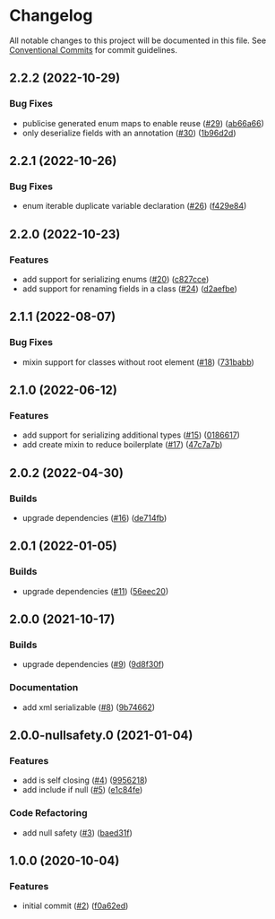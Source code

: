 # Changelog

All notable changes to this project will be documented in this file. See [Conventional Commits](https://www.conventionalcommits.org) for commit guidelines.

## 2.2.2 (2022-10-29)

### Bug Fixes

* publicise generated enum maps to enable reuse ([#29](https://github.com/tnc1997/dart-xml-serializable/issues/29)) ([ab66a66](https://github.com/tnc1997/dart-xml-serializable/commit/ab66a665e92ad92d11055a404e3d444fa4556bb2))
* only deserialize fields with an annotation ([#30](https://github.com/tnc1997/dart-xml-serializable/issues/30)) ([1b96d2d](https://github.com/tnc1997/dart-xml-serializable/commit/1b96d2d2ef323a2e58054760b30720d45e6cf9af))

## 2.2.1 (2022-10-26)

### Bug Fixes

* enum iterable duplicate variable declaration ([#26](https://github.com/tnc1997/dart-xml-serializable/issues/26)) ([f429e84](https://github.com/tnc1997/dart-xml-serializable/commit/f429e84e25dae00ffc20b293c287b48f68b66f72))

## 2.2.0 (2022-10-23)

### Features

* add support for serializing enums ([#20](https://github.com/tnc1997/dart-xml-serializable/issues/20)) ([c827cce](https://github.com/tnc1997/dart-xml-serializable/commit/c827cce956d43968e78e6939719c4742968895c9))
* add support for renaming fields in a class ([#24](https://github.com/tnc1997/dart-xml-serializable/issues/24)) ([d2aefbe](https://github.com/tnc1997/dart-xml-serializable/commit/d2aefbe2d76d41c756fa4163e1584077400d271c))

## 2.1.1 (2022-08-07)

### Bug Fixes

* mixin support for classes without root element ([#18](https://github.com/tnc1997/dart-xml-serializable/issues/18)) ([731babb](https://github.com/tnc1997/dart-xml-serializable/commit/731babb2f627daa9eb395616a9857124cd66bb15))

## 2.1.0 (2022-06-12)

### Features

* add support for serializing additional types ([#15](https://github.com/tnc1997/dart-xml-serializable/issues/15)) ([0186617](https://github.com/tnc1997/dart-xml-serializable/commit/0186617c0bbdfe649818b36f98efcb26ca5b05f7))
* add create mixin to reduce boilerplate ([#17](https://github.com/tnc1997/dart-xml-serializable/issues/17)) ([47c7a7b](https://github.com/tnc1997/dart-xml-serializable/commit/47c7a7b7debfd82ff333573cf977450316a07c55))

## 2.0.2 (2022-04-30)

### Builds

* upgrade dependencies ([#16](https://github.com/tnc1997/dart-xml-serializable/issues/16)) ([de714fb](https://github.com/tnc1997/dart-xml-serializable/commit/de714fbcf413dd96200e23615d3ea580958d4ff0))

## 2.0.1 (2022-01-05)

### Builds

* upgrade dependencies ([#11](https://github.com/tnc1997/dart-xml-serializable/issues/11)) ([56eec20](https://github.com/tnc1997/dart-xml-serializable/commit/56eec207fc9bed4007768656749618cbe9b878e3))

## 2.0.0 (2021-10-17)

### Builds

* upgrade dependencies ([#9](https://github.com/tnc1997/dart-xml-serializable/issues/9)) ([9d8f30f](https://github.com/tnc1997/dart-xml-serializable/commit/9d8f30faf697edb0a88298f0b0d662059369fca1))

### Documentation

* add xml serializable ([#8](https://github.com/tnc1997/dart-xml-serializable/issues/8)) ([9b74662](https://github.com/tnc1997/dart-xml-serializable/commit/9b746624158eb389bfb3d3fcd53d160fc6153bfb))

## 2.0.0-nullsafety.0 (2021-01-04)

### Features

* add is self closing ([#4](https://github.com/tnc1997/dart-xml-serializable/issues/4)) ([9956218](https://github.com/tnc1997/dart-xml-serializable/commit/9956218380b58aa1cd43fbd2245bdc3db250f102))
* add include if null ([#5](https://github.com/tnc1997/dart-xml-serializable/issues/5)) ([e1c84fe](https://github.com/tnc1997/dart-xml-serializable/commit/e1c84fe3507b904160f0230c3a60508fc9191fa9))

### Code Refactoring

* add null safety ([#3](https://github.com/tnc1997/dart-xml-serializable/issues/3)) ([baed31f](https://github.com/tnc1997/dart-xml-serializable/commit/baed31fdfea01561af42599a9fa9b734077f9cce))

## 1.0.0 (2020-10-04)

### Features

* initial commit ([#2](https://github.com/tnc1997/dart-xml-serializable/issues/2)) ([f0a62ed](https://github.com/tnc1997/dart-xml-serializable/commit/f0a62ed929ab256666ee61ed41a91eaa7748b3d3))
